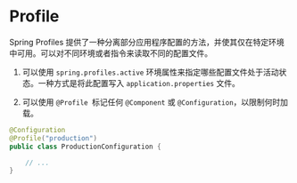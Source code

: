# Profile

Spring Profiles 提供了一种分离部分应用程序配置的方法，并使其仅在特定环境中可用。可以对不同环境或者指令来读取不同的配置文件。

1. 可以使用 `spring.profiles.active` 环境属性来指定哪些配置文件处于活动状态。一种方式是将此配置写入 `application.properties` 文件。

2. 可以使用 `@Profile `标记任何 `@Component` 或 `@Configuration`，以限制何时加载。

```java
@Configuration
@Profile("production")
public class ProductionConfiguration {

    // ...
}
```